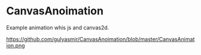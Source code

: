 # CanvasAnoimation
Example animation whis js and canvas2d.

https://github.com/gulyasmir/CanvasAnoimation/blob/master/CanvasAnimation.png
